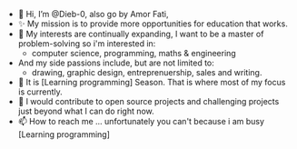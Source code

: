 - 👋 Hi, I’m @Dieb-0, also go by Amor Fati,
- ✨ My mission is to provide more opportunities for education that works.
- 👀 My interests are continually expanding, I want to be a master of problem-solving so i'm interested in:
  - computer science, programming, maths & engineering
- And my side passions include, but are not limited to:
  - drawing, graphic design, entreprenuership, sales and writing.
- 🌱 It is [Learning programming] Season. That is where most of my focus is currently.
- 💞️ I would contribute to open source projects and challenging projects just beyond what I can do right now. 
- 📫 How to reach me ... unfortunately you can't because i am busy [Learning programming]

<!---
Dieb-0/Dieb-0 is a ✨ special ✨ repository because its `README.md` (this file) appears on your GitHub profile.
You can click the Preview link to take a look at your changes.
--->
